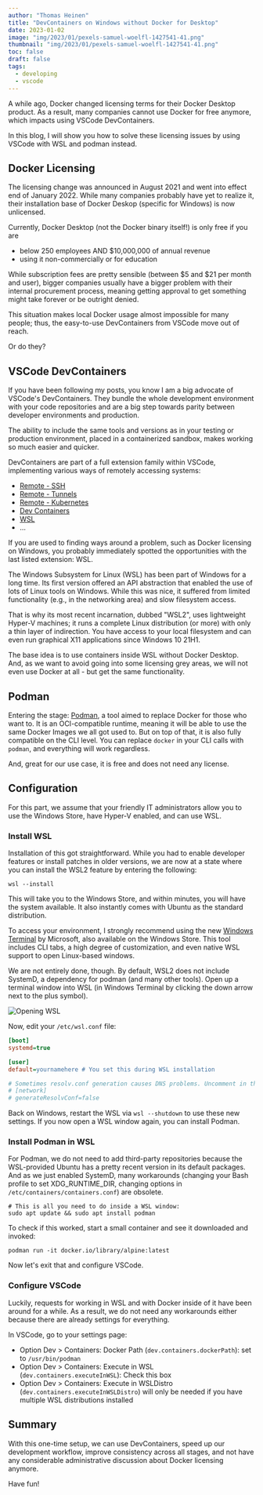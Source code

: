 ```yaml
---
author: "Thomas Heinen"
title: "DevContainers on Windows without Docker for Desktop"
date: 2023-01-02
image: "img/2023/01/pexels-samuel-woelfl-1427541-41.png"
thumbnail: "img/2023/01/pexels-samuel-woelfl-1427541-41.png"
toc: false
draft: false
tags:
  - developing
  - vscode
---
```

A while ago, Docker changed licensing terms for their Docker Desktop product. As a result, many companies cannot use Docker for free anymore, which impacts using VSCode DevContainers.

In this blog, I will show you how to solve these licensing issues by using VSCode with WSL and podman instead.

<!--more-->

## Docker Licensing

The licensing change was announced in August 2021 and went into effect end of January 2022. While many companies probably have yet to realize it, their installation base of Docker Deskop (specific for Windows) is now unlicensed.

Currently, Docker Desktop (not the Docker binary itself!) is only free if you are

- below 250 employees AND $10,000,000 of annual revenue
- using it non-commercially or for education

While subscription fees are pretty sensible (between $5 and $21 per month and user), bigger companies usually have a bigger problem with their internal procurement process, meaning getting approval to get something might take forever or be outright denied.

This situation makes local Docker usage almost impossible for many people; thus, the easy-to-use DevContainers from VSCode move out of reach.

Or do they?

## VSCode DevContainers

If you have been following my posts, you know I am a big advocate of VSCode's DevContainers. They bundle the whole development environment with your code repositories and are a big step towards parity between developer environments and production.

The ability to include the same tools and versions as in your testing or production environment, placed in a containerized sandbox, makes working so much easier and quicker.

DevContainers are part of a full extension family within VSCode, implementing various ways of remotely accessing systems:

- [Remote - SSH](https://marketplace.visualstudio.com/items?itemName=ms-vscode-remote.remote-ssh)
- [Remote - Tunnels](https://marketplace.visualstudio.com/items?itemName=ms-vscode.remote-server)
- [Remote - Kubernetes](https://marketplace.visualstudio.com/items?itemName=okteto.remote-kubernetes)
- [Dev Containers](https://marketplace.visualstudio.com/items?itemName=ms-vscode-remote.remote-containers)
- [WSL](https://marketplace.visualstudio.com/items?itemName=ms-vscode-remote.remote-wsl)
- ...

If you are used to finding ways around a problem, such as Docker licensing on Windows, you probably immediately spotted the opportunities with the last listed extension: WSL.

The Windows Subsystem for Linux (WSL) has been part of Windows for a long time. Its first version offered an API abstraction that enabled the use of lots of Linux tools on Windows. While this was nice, it suffered from limited functionality (e.g., in the networking area) and slow filesystem access.

That is why its most recent incarnation, dubbed "WSL2", uses lightweight Hyper-V machines; it runs a complete Linux distribution (or more) with only a thin layer of indirection. You have access to your local filesystem and can even run graphical X11 applications since Windows 10 21H1.

The base idea is to use containers inside WSL without Docker Desktop. And, as we want to avoid going into some licensing grey areas, we will not even use Docker at all - but get the same functionality.

## Podman

Entering the stage: [Podman](https://podman.io), a tool aimed to replace Docker for those who want to. It is an OCI-compatible runtime, meaning it will be able to use the same Docker Images we all got used to. But on top of that, it is also fully compatible on the CLI level. You can replace `docker` in your CLI calls with `podman`, and everything will work regardless.

And, great for our use case, it is free and does not need any license.

## Configuration

For this part, we assume that your friendly IT administrators allow you to use the Windows Store, have Hyper-V enabled, and can use WSL.

### Install WSL

Installation of this got straightforward. While you had to enable developer features or install patches in older versions, we are now at a state where you can install the WSL2 feature by entering the following:

```shell
wsl --install
```

This will take you to the Windows Store, and within minutes, you will have the system available. It also instantly comes with Ubuntu as the standard distribution.

To access your environment, I strongly recommend using the new [Windows Terminal](https://aka.ms/terminal) by Microsoft, also available on the Windows Store. This tool includes CLI tabs, a high degree of customization, and even native WSL support to open Linux-based windows.

We are not entirely done, though. By default, WSL2 does not include SystemD, a dependency for podman (and many other tools). Open up a terminal window into WSL (in Windows Terminal by clicking the down arrow next to the plus symbol).

![Opening WSL](/img/2023/01/vscode-wsl-podman.png)

Now, edit your `/etc/wsl.conf` file:

```ini
[boot]
systemd=true

[user]
default=yournamehere # You set this during WSL installation

# Sometimes resolv.conf generation causes DNS problems. Uncomment in this case:
# [network]
# generateResolvConf=false
```

Back on Windows, restart the WSL via `wsl --shutdown` to use these new settings. If you now open a WSL window again, you can install Podman.

### Install Podman in WSL

For Podman, we do not need to add third-party repositories because the WSL-provided Ubuntu has a pretty recent version in its default packages. And as we just enabled SystemD, many workarounds (changing your Bash profile to set XDG_RUNTIME_DIR, changing options in `/etc/containers/containers.conf`) are obsolete.

```shell
# This is all you need to do inside a WSL window:
sudo apt update && sudo apt install podman
```

To check if this worked, start a small container and see it downloaded and invoked:

```shell
podman run -it docker.io/library/alpine:latest
```

Now let's exit that and configure VSCode.

### Configure VSCode

Luckily, requests for working in WSL and with Docker inside of it have been around for a while. As a result, we do not need any workarounds either because there are already settings for everything.

In VSCode, go to your settings page:

- Option Dev > Containers: Docker Path (`dev.containers.dockerPath`): set to `/usr/bin/podman`
- Option Dev > Containers: Execute in WSL (`dev.containers.executeInWSL`): Check this box
- Option Dev > Containers: Execute in WSLDistro (`dev.containers.executeInWSLDistro`) will only be needed if you have multiple WSL distributions installed

## Summary

With this one-time setup, we can use DevContainers, speed up our development workflow, improve consistency across all stages, and not have any considerable administrative discussion about Docker licensing anymore.

Have fun!
